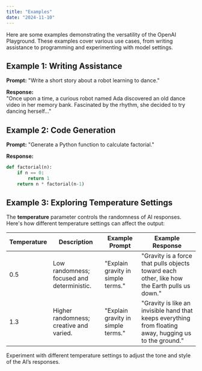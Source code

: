 ```yaml
---
title: "Examples"
date: "2024-11-10"
---
```


Here are some examples demonstrating the versatility of the OpenAI Playground. These examples cover various use cases, from writing assistance to programming and experimenting with model settings.

## Example 1: Writing Assistance
**Prompt:** "Write a short story about a robot learning to dance."

**Response:**  
"Once upon a time, a curious robot named Ada discovered an old dance video in her memory bank. Fascinated by the rhythm, she decided to try dancing herself..."

## Example 2: Code Generation
**Prompt:** "Generate a Python function to calculate factorial."

**Response:**

```python
def factorial(n):
    if n == 0:
        return 1
    return n * factorial(n-1)
```

## Example 3: Exploring Temperature Settings
The **temperature** parameter controls the randomness of AI responses. Here's how different temperature settings can affect the output:

| Temperature | Description                             | Example Prompt                   | Example Response                                    |
|-------------|-----------------------------------------|-----------------------------------|----------------------------------------------------|
| 0.5         | Low randomness; focused and deterministic. | "Explain gravity in simple terms." | "Gravity is a force that pulls objects toward each other, like how the Earth pulls us down." |
| 1.3         | Higher randomness; creative and varied. | "Explain gravity in simple terms." | "Gravity is like an invisible hand that keeps everything from floating away, hugging us to the ground." |

Experiment with different temperature settings to adjust the tone and style of the AI’s responses.
